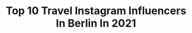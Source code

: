 ---
title: Top 10 Travel Instagram Influencers In Berlin In 2021
description: >-
  Find top travel Instagram influencers in Berlin in 2021. Most popular hashtags: #berlin #travel #germany #happy.
platform: Instagram
hits: 647
text_top: Identify the best Instagram accounts on inBeat.
text_bottom: Our platform aggregates 647 Instagram influencers like this in Berlin, Germany for you to contact.
profiles:
  - username: "caona_m"
    fullname: >-
      ℝ𝕖𝕒𝕝𝕝𝕚𝕗𝕖➳𝔽𝕒𝕞𝕚𝕝𝕪➳𝔹𝕖𝕒𝕦𝕥𝕪➳𝔽𝕒𝕤𝕙𝕚𝕠𝕟
    bio: >-
      🤍 @leonard.freier ♡ 𝕄𝕠𝕞𝕞𝕪 𝕠𝕗 ⒶⓊⓇⓄⓇⒶ ▫️𝕎𝕖𝕣𝕓𝕦𝕟𝕘➳𝔾𝕖𝕨𝕚𝕟𝕟𝕤𝕡𝕚𝕖𝕝𝕖 📩 ℂ𝕒𝕠𝕟𝕒𝟛𝟘@𝕚𝕔𝕝𝕠𝕦𝕕.𝕔𝕠𝕞
    location: "Germany"
    followers: 19571
    engagement: 454
    commentsToLikes: 0.482237
    id: ck5zs2eh9xoyw0i14gubdchvs
    verified: false
    hashtags: "#sport, #fashion, #gewinn, #auslosung"
  - username: "litaclips"
    fullname: >-
      Lita🏳️‍🌈
    bio: >-
      6teen| 🇷🇺🇺🇸 ✈️ ——-> 📍 Near Munc & Bln Tiktok: literrrrrrrrrr Sry Mum I like Girls🌈
    location: "Germany"
    followers: 18040
    engagement: 182
    commentsToLikes: 0.115729
    id: ckap8ju03omxy0i78596ycf8s
    verified: false
    hashtags: "#gay, #bodypositivity, #happy, #nike"
  - username: "thesharks_"
    fullname: >-
      Sarah Sharks
    bio: >-
      New account @sharko030
    location: "Germany"
    followers: 28130
    engagement: 140
    commentsToLikes: 0.016099
    id: ck5qa8reff4zw0i112gmjtj9m
    verified: false
    hashtags: "#techno, #berlintechno, #girlswithtattoos, #love"
  - username: "ymlevart"
    fullname: >-
      Sabrina Empunkt
    bio: >-
      📍#Heidelberg 🇩🇪 📸 Sony A5000 Next stops: 🔜 Berlin 🇩🇪 🔜 Düsseldorf 🇩🇪 🔜 USA (West Coast) & Hawaii 🇺🇸
    location: "Germany"
    followers: 2053
    engagement: 1843
    commentsToLikes: 0.046512
    id: ckaork0qonkxa0i78ye2ycgb5
    verified: false
    hashtags: "#germanalphas, #mytinyatlas, #travelgermany, #hessentourismus"
  - username: "fiona_berlin_based"
    fullname: >-
      Fiona Hirschmann
    bio: >-
      ©Fiona Hirschmann Impressum: www.fionahirschmann.de •freelance photographer for: hirschmannbrand.de •Admin: @urbanimpuls
    location: "Germany"
    followers: 5725
    engagement: 466
    commentsToLikes: 0.073735
    id: ck5zmwpbwnceq0i1491p6h1u5
    verified: false
    hashtags: "#cityview, #lowkey, #hellofrom, #blackandwhite"
  - username: "ma_delina_"
    fullname: >-
      Madeline Flierler | Fitness
    bio: >-
      📍 Magdeburg ♡ 🏋️‍♀️ Cheerleading | Fitness ❌ NO FAKE FOLLOWER THX 📩 for collab: flierler.madeline@gmx.de 🙌
    location: "Germany"
    followers: 6454
    engagement: 1370
    commentsToLikes: 0.083757
    id: ck5c3akacywxz0i11jnw6f6a9
    verified: false
    hashtags: "#braunschweig, #outfitinspiration, #lookbook, #berlin"
  - username: "patteswayze"
    fullname: >-
      Patrick
    bio: >-
      Blogger, Photographer and content producer from Berlin. - - > DM or Mail for collaboration
    location: "Germany"
    followers: 17025
    engagement: 175
    commentsToLikes: 0.304065
    id: ck14kxbgtrscn0i19lyptbo5j
    verified: false
    hashtags: "#bl, #mendailyfashion, #berlin, #freitagstyle"
  - username: "paninisfoodblog"
    fullname: >-
      Mangia
    bio: >-
      Kochen per la Famila🙌👨‍👩‍👧‍👦☘️ Kommt mit in unsere Paniniwelt Es wird Multikulti 👌 Meine Bilder mache ich alle selber 🌸 Hannover / Niedersachsen
    location: "Germany"
    followers: 5380
    engagement: 857
    commentsToLikes: 0.201956
    id: ck9hc2t4pji580j78ysi4cs5k
    verified: false
    hashtags: "#breakfast, #mittagessen, #cheese, #hamburger"
  - username: "simpalao"
    fullname: >-
      Giacomo Aguzzoni🗺
    bio: >-
      More Life » Canon ❂ Currently in Portugal 🇵🇹 ▵ Live, travel, adventure, bless and don't be sorry @giacomoaguzzoni for more Presets available here ↡
    location: "Germany"
    followers: 9185
    engagement: 619
    commentsToLikes: 0.138953
    id: ck6tilqjr0yhy0j71x1g98qnk
    verified: false
    hashtags: "#thewanderer, #topspainphoto, #palermo, #dolomitidasogno"
  - username: "berlinstyle"
    fullname: >-
      Berlin
    bio: >-
      🇩🇪 - Best places to go in Berlin ⭐️ - Inspiring people everyday 🔗 - branch of @cimmino
    location: "Germany"
    followers: 38466
    engagement: 348
    commentsToLikes: 0.015110
    id: ck5hnjtzunwkt0i11cvhmc6ew
    verified: false
    hashtags: "#berlin, #berlinstyle, #germany, #diestadtberlin"
---